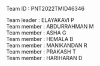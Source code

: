 Team ID      : PNT2022TMID46346
 
Team leader  : ELAYAKAVI P                                                   
Team member  : ABDURRAHMAN M                                                                   
Team member  : ASHA G                                               
Team member  : HEMALA B                                                                          
Team member  : MANIKANDAN R                                     
Team member  : PRAKASH T                                                    
Team member  : HARIHARAN D                                          

